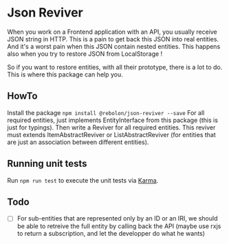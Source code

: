 # Json Reviver

When you work on a Frontend application with an API, you usually receive JSON string in HTTP. This is a pain to get back this JSON into real entities.
And it's a worst pain when this JSON contain nested entities.
This happens also when you try to restore JSON from LocalStorage !

So if you want to restore entities, with all their prototype, there is a lot to do.
This is where this package can help you.

## HowTo

Install the package `npm install @rebolon/json-reviver --save`
For all required entities, just implements EntityInterface from this package (this is just for typings).
Then write a Reviver for all required entities. This reviver must extends ItemAbstractReviver or ListAbstractReviver (for entities that are just an association between different entities).

## Running unit tests

Run `npm run test` to execute the unit tests via [Karma](https://karma-runner.github.io).

## Todo

* [ ] For sub-entities that are represented only by an ID or an IRI, we should be able to retreive the full entity by calling back the API (maybe use rxjs to return a subscription, and let the developper do what he wants)

